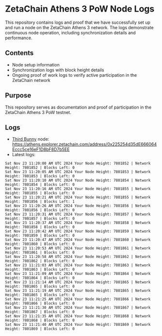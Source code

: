 # ZetaChain Athens 3 PoW Node Logs
This repository contains logs and proof that we have successfully set up and run a node on the ZetaChain Athens 3 network. The logs demonstrate continuous node operation, including synchronization details and performance.

## Contents
- Node setup information
- Synchronization logs with block height details
- Ongoing proof of work logs to verify active participation in the ZetaChain network

## Purpose
This repository serves as documentation and proof of participation in the ZetaChain Athens 3 PoW testnet.

## Logs

- [Third Bunny](https://thirdbunny.xyz/) node: https://athens.explorer.zetachain.com/address/0x225254d35dE666064Eccc5ce16eF1D8bF8D7b5EE
- Latest logs:
```
Sat Nov 23 11:20:00 AM UTC 2024 Your Node Height: 7801852 | Network Height: 7801852 | Blocks Left: 0
Sat Nov 23 11:20:05 AM UTC 2024 Your Node Height: 7801853 | Network Height: 7801853 | Blocks Left: 0
Sat Nov 23 11:20:10 AM UTC 2024 Your Node Height: 7801854 | Network Height: 7801854 | Blocks Left: 0
Sat Nov 23 11:20:16 AM UTC 2024 Your Node Height: 7801855 | Network Height: 7801855 | Blocks Left: 0
Sat Nov 23 11:20:21 AM UTC 2024 Your Node Height: 7801855 | Network Height: 7801856 | Blocks Left: 1
Sat Nov 23 11:20:26 AM UTC 2024 Your Node Height: 7801856 | Network Height: 7801856 | Blocks Left: 0
Sat Nov 23 11:20:31 AM UTC 2024 Your Node Height: 7801857 | Network Height: 7801857 | Blocks Left: 0
Sat Nov 23 11:20:37 AM UTC 2024 Your Node Height: 7801858 | Network Height: 7801858 | Blocks Left: 0
Sat Nov 23 11:20:42 AM UTC 2024 Your Node Height: 7801859 | Network Height: 7801859 | Blocks Left: 0
Sat Nov 23 11:20:47 AM UTC 2024 Your Node Height: 7801860 | Network Height: 7801860 | Blocks Left: 0
Sat Nov 23 11:20:53 AM UTC 2024 Your Node Height: 7801861 | Network Height: 7801861 | Blocks Left: 0
Sat Nov 23 11:20:58 AM UTC 2024 Your Node Height: 7801862 | Network Height: 7801862 | Blocks Left: 0
Sat Nov 23 11:21:03 AM UTC 2024 Your Node Height: 7801863 | Network Height: 7801863 | Blocks Left: 0
Sat Nov 23 11:21:09 AM UTC 2024 Your Node Height: 7801864 | Network Height: 7801864 | Blocks Left: 0
Sat Nov 23 11:21:14 AM UTC 2024 Your Node Height: 7801865 | Network Height: 7801865 | Blocks Left: 0
Sat Nov 23 11:21:19 AM UTC 2024 Your Node Height: 7801865 | Network Height: 7801865 | Blocks Left: 0
Sat Nov 23 11:21:25 AM UTC 2024 Your Node Height: 7801866 | Network Height: 7801866 | Blocks Left: 0
Sat Nov 23 11:21:30 AM UTC 2024 Your Node Height: 7801867 | Network Height: 7801867 | Blocks Left: 0
Sat Nov 23 11:21:35 AM UTC 2024 Your Node Height: 7801868 | Network Height: 7801868 | Blocks Left: 0
Sat Nov 23 11:21:40 AM UTC 2024 Your Node Height: 7801869 | Network Height: 7801869 | Blocks Left: 0
```

